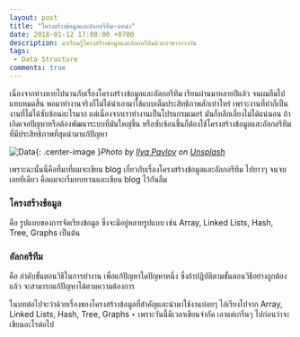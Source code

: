 ```yaml
---
layout: post
title: "โครงสร้างข้อมูลและอัลกอรึทึม-บทนำ"
date: 2018-01-12 17:08:00 +0700
description: มาเรียนรู้โครงสร้างข้อมูลและอัลกอรึทึมด้วยภาษาจาวากัน
tags:
 - Data Structure
comments: true
---
```

เนื่องจากห่างหายไปนานกับเรื่องโครงสร้างข้อมูลและอัลกอรึทึม เรียนผ่านมาหลายปีแล้ว จนผมลืมไปแทบหมดสิ้น พอมาทำงานจริงก็ไม่ได้นำเอามาใช้แบบเต็มประสิทธิภาพสักเท่าไหร่ เพราะงานที่ทำก็เป็นงานที่ไม่ได้ซับซ้อนอะไรมาก แต่เนื่องจากเราทำงานเป็นโปรแกรมเมอร์ มันก็หลีกเลี่ยงไม่ได้แน่นอน ถ้าเกิดเจอปัญหาหรือต้องพัฒนาระบบที่มันใหญ่ขึ้น หรือซับซ้อนขึ้นก็ต้องใช้โครงสร้างข้อมูลและอัลกอรึทึมที่มีประสิทธิภาพที่สุดนำมาแก้ปัญหา

![Data](https://res.cloudinary.com/sdees-reallife/image/upload/c_scale,w_400/v1539862247/ilya-pavlov-87438-unsplash.jpg){: .center-image }*Photo by [Ilya Pavlov](https://unsplash.com/@ilyapavlov) on [Unsplash](https://unsplash.com/)*

เพราะฉะนั้นนี่คือที่มาที่ผมจะเขียน blog เกี่ยวกับเรื่องโครงสร้างข้อมูลและอัลกอรึทึม ไปยาวๆ จนจบเลยทีเดียว คือผมจะเริ่มทบทวนและเขียน blog ไว้กันลืม

### โครงสร้างข้อมูล
คือ รูปแบบของการจัดเรียงข้อมูล ซึ่งจะมีอยู่หลายรูปแบบ เช่น Array, Linked Lists, Hash, Tree, Graphs เป็นต้น

### อัลกอรึทึม
คือ ลำดับขั้นตอนวิธีในการทำงาน เพื่อแก้ปัญหาใดปัญหาหนึ่ง ซึ่งถ้าปฏิบัติตามขั้นตอนวิธีอย่างถูกต้องแล้ว จะสามารถแก้ปัญหาได้ตามความต้องการ

ในบทต่อไปจะว่าด้วยเรื่องของโครงสร้างข้อมูลที่สำคัญและนำมาใช้งานบ่อยๆ ไล่เรียงไปจาก Array, Linked Lists, Hash, Tree, Graphs ‣ เพราะวันนี้มีเวลาเขียนจำกัด เอาแค่เกริ่นๆ ไปก่อนว่าจะเขียนอะไรต่อไป
